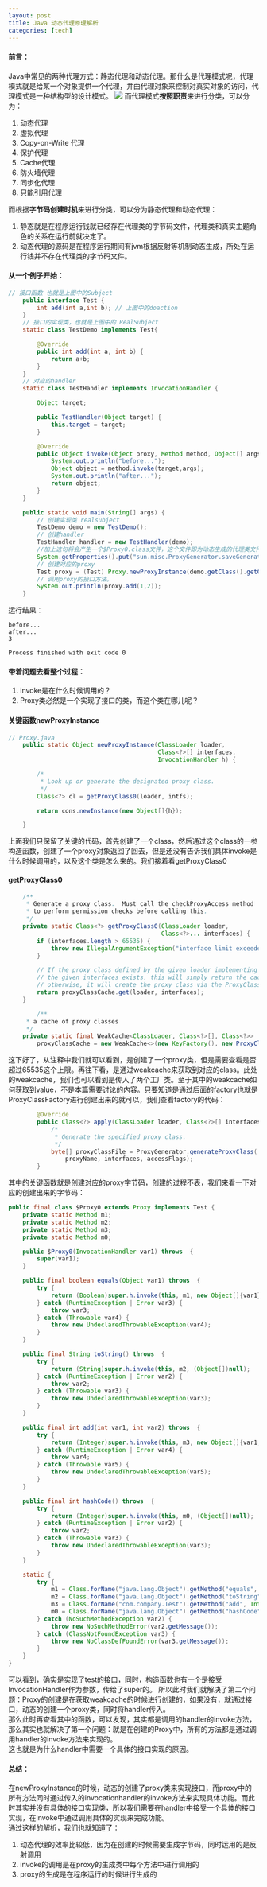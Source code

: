 ```yaml
---
layout: post
title: Java 动态代理原理解析
categories: [tech]
---
```

#### 前言：
Java中常见的两种代理方式：静态代理和动态代理。那什么是代理模式呢，代理模式就是给某一个对象提供一个代理，并由代理对象来控制对真实对象的访问，代理模式是一种结构型的设计模式。
![](https://gaozhipeng.me/img/stability/proxy.png)
而代理模式**按照职责**来进行分类，可以分为：
1. 动态代理
2. 虚拟代理
3. Copy-on-Write 代理
4. 保护代理
5. Cache代理
6. 防火墙代理
7. 同步化代理
8. 只能引用代理

而根据**字节码创建时机**来进行分类，可以分为静态代理和动态代理：
1. 静态就是在程序运行钱就已经存在代理类的字节码文件，代理类和真实主题角色的关系在运行前就决定了。
2. 动态代理的源码是在程序运行期间有jvm根据反射等机制动态生成，所处在运行钱并不存在代理类的字节码文件。

#### 从一个例子开始：
```JAVA
// 接口函数 也就是上图中的Subject
    public interface Test {
        int add(int a,int b); // 上图中的doaction
    }
    // 接口的实现类，也就是上图中的 RealSubject
    static class TestDemo implements Test{

        @Override
        public int add(int a, int b) {
            return a+b;
        }
    }
    // 对应的handler
    static class TestHandler implements InvocationHandler {

        Object target;

        public TestHandler(Object target) {
            this.target = target;
        }

        @Override
        public Object invoke(Object proxy, Method method, Object[] args) throws Throwable {
            System.out.println("before...");
            Object object = method.invoke(target,args);
            System.out.println("after...");
            return object;
        }
    }

    public static void main(String[] args) {
        // 创建实现类 realsubject
        TestDemo demo = new TestDemo();
        // 创建handler
        TestHandler handler = new TestHandler(demo);
        //加上这句将会产生一个$Proxy0.class文件，这个文件即为动态生成的代理类文件
        System.getProperties().put("sun.misc.ProxyGenerator.saveGeneratedFiles","true"); 
        // 创建对应的proxy
        Test proxy = (Test) Proxy.newProxyInstance(demo.getClass().getClassLoader(), demo.getClass().getInterfaces(), handler);
        // 调用proxy的接口方法。
        System.out.println(proxy.add(1,2));
    }

```
运行结果：
```
before...
after...
3

Process finished with exit code 0
```
#### 带着问题去看整个过程：
1. invoke是在什么时候调用的？
2. Proxy类必然是一个实现了接口的类，而这个类在哪儿呢？

#### 关键函数newProxyInstance
```JAVA
// Proxy.java
    public static Object newProxyInstance(ClassLoader loader,
                                          Class<?>[] interfaces,
                                          InvocationHandler h) {

        /*
         * Look up or generate the designated proxy class.
         */
        Class<?> cl = getProxyClass0(loader, intfs);

        return cons.newInstance(new Object[]{h});

    }
```
上面我们只保留了关键的代码，首先创建了一个class，然后通过这个class的一参构造函数，创建了一个proxy对象返回了回去，但是还没有告诉我们具体invoke是什么时候调用的，以及这个类是怎么来的。我们接着看getProxyClass0
#### getProxyClass0
```JAVA
    /**
     * Generate a proxy class.  Must call the checkProxyAccess method
     * to perform permission checks before calling this.
     */
    private static Class<?> getProxyClass0(ClassLoader loader,
                                           Class<?>... interfaces) {
        if (interfaces.length > 65535) {
            throw new IllegalArgumentException("interface limit exceeded");
        }

        // If the proxy class defined by the given loader implementing
        // the given interfaces exists, this will simply return the cached copy;
        // otherwise, it will create the proxy class via the ProxyClassFactory
        return proxyClassCache.get(loader, interfaces);
    }

        /**
     * a cache of proxy classes
     */
    private static final WeakCache<ClassLoader, Class<?>[], Class<?>>
        proxyClassCache = new WeakCache<>(new KeyFactory(), new ProxyClassFactory());
```
这下好了，从注释中我们就可以看到，是创建了一个proxy类，但是需要查看是否超过65535这个上限。再往下看，是通过weakcache来获取到对应的class。此处的weakcache，我们也可以看到是传入了两个工厂类。至于其中的weakcache如何获取到value，不是本篇需要讨论的内容。只要知道是通过后面的factory也就是ProxyClassFactory进行创建出来的就可以，我们查看factory的代码：
```JAVA
        @Override
        public Class<?> apply(ClassLoader loader, Class<?>[] interfaces) {
            /*
             * Generate the specified proxy class.
             */
            byte[] proxyClassFile = ProxyGenerator.generateProxyClass(
                proxyName, interfaces, accessFlags);
        }
```
其中的关键函数就是创建对应的proxy字节码，创建的过程不表，我们来看一下对应的创建出来的字节码：
```JAVA
public final class $Proxy0 extends Proxy implements Test {
    private static Method m1;
    private static Method m2;
    private static Method m3;
    private static Method m0;

    public $Proxy0(InvocationHandler var1) throws  {
        super(var1);
    }

    public final boolean equals(Object var1) throws  {
        try {
            return (Boolean)super.h.invoke(this, m1, new Object[]{var1});
        } catch (RuntimeException | Error var3) {
            throw var3;
        } catch (Throwable var4) {
            throw new UndeclaredThrowableException(var4);
        }
    }

    public final String toString() throws  {
        try {
            return (String)super.h.invoke(this, m2, (Object[])null);
        } catch (RuntimeException | Error var2) {
            throw var2;
        } catch (Throwable var3) {
            throw new UndeclaredThrowableException(var3);
        }
    }

    public final int add(int var1, int var2) throws  {
        try {
            return (Integer)super.h.invoke(this, m3, new Object[]{var1, var2});
        } catch (RuntimeException | Error var4) {
            throw var4;
        } catch (Throwable var5) {
            throw new UndeclaredThrowableException(var5);
        }
    }

    public final int hashCode() throws  {
        try {
            return (Integer)super.h.invoke(this, m0, (Object[])null);
        } catch (RuntimeException | Error var2) {
            throw var2;
        } catch (Throwable var3) {
            throw new UndeclaredThrowableException(var3);
        }
    }

    static {
        try {
            m1 = Class.forName("java.lang.Object").getMethod("equals", Class.forName("java.lang.Object"));
            m2 = Class.forName("java.lang.Object").getMethod("toString");
            m3 = Class.forName("com.company.Test").getMethod("add", Integer.TYPE, Integer.TYPE);
            m0 = Class.forName("java.lang.Object").getMethod("hashCode");
        } catch (NoSuchMethodException var2) {
            throw new NoSuchMethodError(var2.getMessage());
        } catch (ClassNotFoundException var3) {
            throw new NoClassDefFoundError(var3.getMessage());
        }
    }
}
```
可以看到，确实是实现了test的接口，同时，构造函数也有一个是接受InvocationHandler作为参数，传给了super的。
所以此时我们就解决了第二个问题：Proxy的创建是在获取weakcache的时候进行创建的，如果没有，就通过接口，动态的创建一个proxy类，同时将handler传入。  
那么此时再查看其中的函数，可以发现，其实都是调用的handler的invoke方法，那么其实也就解决了第一个问题：就是在创建的Proxy中，所有的方法都是通过调用handler的invoke方法来实现的。  
这也就是为什么handler中需要一个具体的接口实现的原因。  
#### 总结：
在newProxyInstance的时候，动态的创建了proxy类来实现接口，而proxy中的所有方法同时通过传入的invocationhandler的invoke方法来实现具体功能。而此时其实并没有具体的接口实现类，所以我们需要在handler中接受一个具体的接口实现，在invoke中通过调用具体的实现来完成功能。  
通过这样的解析，我们也就知道了： 
1. 动态代理的效率比较低，因为在创建的时候需要生成字节码，同时运用的是反射调用
2. invoke的调用是在proxy的生成类中每个方法中进行调用的
3. proxy的生成是在程序运行的时候进行生成的
